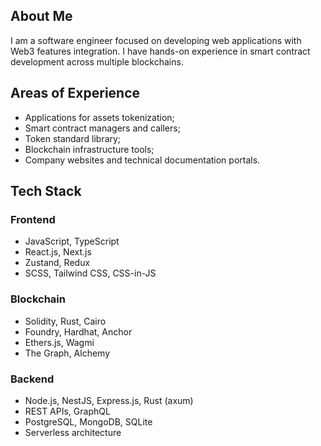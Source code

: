 ## About Me

I am a software engineer focused on developing web applications with Web3 features integration. I have hands-on experience in smart contract development across multiple blockchains.

## Areas of Experience

- Applications for assets tokenization;
- Smart contract managers and callers;
- Token standard library;
- Blockchain infrastructure tools;
- Company websites and technical documentation portals.

## Tech Stack

### Frontend
- JavaScript, TypeScript
- React.js, Next.js
- Zustand, Redux
- SCSS, Tailwind CSS, CSS-in-JS

### Blockchain
- Solidity, Rust, Cairo
- Foundry, Hardhat, Anchor
- Ethers.js, Wagmi
- The Graph, Alchemy

### Backend
- Node.js, NestJS, Express.js, Rust (axum)
- REST APIs, GraphQL
- PostgreSQL, MongoDB, SQLite
- Serverless architecture
